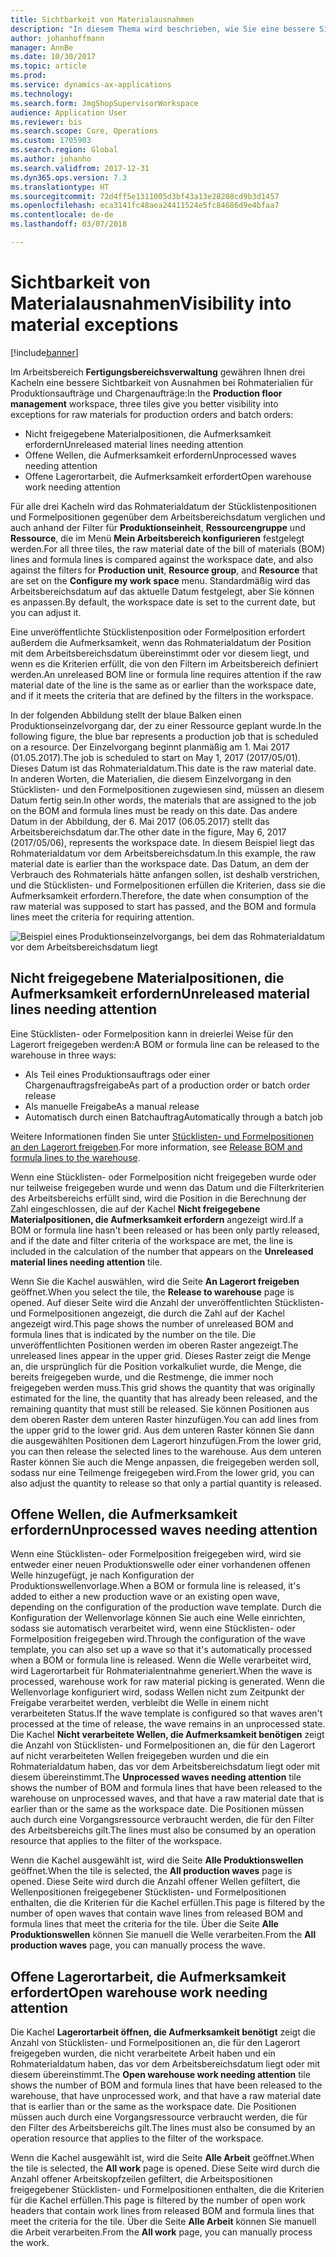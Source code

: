```yaml
---
title: Sichtbarkeit von Materialausnahmen
description: "In diesem Thema wird beschrieben, wie Sie eine bessere Sichtbarkeit von Ausnahmen bei Rohmaterialien für Produktionsaufträge und Chargenaufträge erhalten."
author: johanhoffmann
manager: AnnBe
ms.date: 10/30/2017
ms.topic: article
ms.prod: 
ms.service: dynamics-ax-applications
ms.technology: 
ms.search.form: JmgShopSupervisorWorkspace
audience: Application User
ms.reviewer: bis
ms.search.scope: Core, Operations
ms.custom: 1705903
ms.search.region: Global
ms.author: johanho
ms.search.validfrom: 2017-12-31
ms.dyn365.ops.version: 7.3
ms.translationtype: HT
ms.sourcegitcommit: 72d4ff5e1311005d3bf43a13e28208cd9b3d1457
ms.openlocfilehash: eca3141fc48aea24411524e5fc84686d9e4bfaa7
ms.contentlocale: de-de
ms.lasthandoff: 03/07/2018

---
```

# <a name="visibility-into-material-exceptions"></a><span data-ttu-id="cf0cd-103">Sichtbarkeit von Materialausnahmen</span><span class="sxs-lookup"><span data-stu-id="cf0cd-103">Visibility into material exceptions</span></span>

[!include[banner](../includes/banner.md)]

<span data-ttu-id="cf0cd-104">Im Arbeitsbereich **Fertigungsbereichsverwaltung** gewähren Ihnen drei Kacheln eine bessere Sichtbarkeit von Ausnahmen bei Rohmaterialien für Produktionsaufträge und Chargenaufträge:</span><span class="sxs-lookup"><span data-stu-id="cf0cd-104">In the **Production floor management** workspace, three tiles give you better visibility into exceptions for raw materials for production orders and batch orders:</span></span>

- <span data-ttu-id="cf0cd-105">Nicht freigegebene Materialpositionen, die Aufmerksamkeit erfordern</span><span class="sxs-lookup"><span data-stu-id="cf0cd-105">Unreleased material lines needing attention</span></span>
- <span data-ttu-id="cf0cd-106">Offene Wellen, die Aufmerksamkeit erfordern</span><span class="sxs-lookup"><span data-stu-id="cf0cd-106">Unprocessed waves needing attention</span></span>
- <span data-ttu-id="cf0cd-107">Offene Lagerortarbeit, die Aufmerksamkeit erfordert</span><span class="sxs-lookup"><span data-stu-id="cf0cd-107">Open warehouse work needing attention</span></span>

<span data-ttu-id="cf0cd-108">Für alle drei Kacheln wird das Rohmaterialdatum der Stücklistenpositionen und Formelpositionen gegenüber dem Arbeitsbereichsdatum verglichen und auch anhand der Filter für **Produktionseinheit**, **Ressourcengruppe** und **Ressource**, die im Menü **Mein Arbeitsbereich konfigurieren** festgelegt werden.</span><span class="sxs-lookup"><span data-stu-id="cf0cd-108">For all three tiles, the raw material date of the bill of materials (BOM) lines and formula lines is compared against the workspace date, and also against the filters for **Production unit**, **Resource group**, and **Resource** that are set on the **Configure my work space** menu.</span></span> <span data-ttu-id="cf0cd-109">Standardmäßig wird das Arbeitsbereichsdatum auf das aktuelle Datum festgelegt, aber Sie können es anpassen.</span><span class="sxs-lookup"><span data-stu-id="cf0cd-109">By default, the workspace date is set to the current date, but you can adjust it.</span></span>

<span data-ttu-id="cf0cd-110">Eine unveröffentlichte Stücklistenposition oder Formelposition erfordert außerdem die Aufmerksamkeit, wenn das Rohmaterialdatum der Position mit dem Arbeitsbereichsdatum übereinstimmt oder vor diesem liegt, und wenn es die Kriterien erfüllt, die von den Filtern im Arbeitsbereich definiert werden.</span><span class="sxs-lookup"><span data-stu-id="cf0cd-110">An unreleased BOM line or formula line requires attention if the raw material date of the line is the same as or earlier than the workspace date, and if it meets the criteria that are defined by the filters in the workspace.</span></span>

<span data-ttu-id="cf0cd-111">In der folgenden Abbildung stellt der blaue Balken einen Produktionseinzelvorgang dar, der zu einer Ressource geplant wurde.</span><span class="sxs-lookup"><span data-stu-id="cf0cd-111">In the following figure, the blue bar represents a production job that is scheduled on a resource.</span></span> <span data-ttu-id="cf0cd-112">Der Einzelvorgang beginnt planmäßig am 1. Mai 2017 (01.05.2017).</span><span class="sxs-lookup"><span data-stu-id="cf0cd-112">The job is scheduled to start on May 1, 2017 (2017/05/01).</span></span> <span data-ttu-id="cf0cd-113">Dieses Datum ist das Rohmaterialdatum.</span><span class="sxs-lookup"><span data-stu-id="cf0cd-113">This date is the raw material date.</span></span> <span data-ttu-id="cf0cd-114">In anderen Worten, die Materialien, die diesem Einzelvorgang in den Stücklisten- und den Formelpositionen zugewiesen sind, müssen an diesem Datum fertig sein.</span><span class="sxs-lookup"><span data-stu-id="cf0cd-114">In other words, the materials that are assigned to the job on the BOM and formula lines must be ready on this date.</span></span> <span data-ttu-id="cf0cd-115">Das andere Datum in der Abbildung, der 6. Mai 2017 (06.05.2017) stellt das Arbeitsbereichsdatum dar.</span><span class="sxs-lookup"><span data-stu-id="cf0cd-115">The other date in the figure, May 6, 2017 (2017/05/06), represents the workspace date.</span></span> <span data-ttu-id="cf0cd-116">In diesem Beispiel liegt das Rohmaterialdatum vor dem Arbeitsbereichsdatum.</span><span class="sxs-lookup"><span data-stu-id="cf0cd-116">In this example, the raw material date is earlier than the workspace date.</span></span> <span data-ttu-id="cf0cd-117">Das Datum, an dem der Verbrauch des Rohmaterials hätte anfangen sollen, ist deshalb verstrichen, und die Stücklisten- und Formelpositionen erfüllen die Kriterien, dass sie die Aufmerksamkeit erfordern.</span><span class="sxs-lookup"><span data-stu-id="cf0cd-117">Therefore, the date when consumption of the raw material was supposed to start has passed, and the BOM and formula lines meet the criteria for requiring attention.</span></span>

![Beispiel eines Produktionseinzelvorgangs, bei dem das Rohmaterialdatum vor dem Arbeitsbereichsdatum liegt](./media/improved-visibility.png)

## <a name="unreleased-material-lines-needing-attention"></a><span data-ttu-id="cf0cd-119">Nicht freigegebene Materialpositionen, die Aufmerksamkeit erfordern</span><span class="sxs-lookup"><span data-stu-id="cf0cd-119">Unreleased material lines needing attention</span></span>

<span data-ttu-id="cf0cd-120">Eine Stücklisten- oder Formelposition kann in dreierlei Weise für den Lagerort freigegeben werden:</span><span class="sxs-lookup"><span data-stu-id="cf0cd-120">A BOM or formula line can be released to the warehouse in three ways:</span></span>

- <span data-ttu-id="cf0cd-121">Als Teil eines Produktionsauftrags oder einer Chargenauftragsfreigabe</span><span class="sxs-lookup"><span data-stu-id="cf0cd-121">As part of a production order or batch order release</span></span>
- <span data-ttu-id="cf0cd-122">Als manuelle Freigabe</span><span class="sxs-lookup"><span data-stu-id="cf0cd-122">As a manual release</span></span>
- <span data-ttu-id="cf0cd-123">Automatisch durch einen Batchauftrag</span><span class="sxs-lookup"><span data-stu-id="cf0cd-123">Automatically through a batch job</span></span>

<span data-ttu-id="cf0cd-124">Weitere Informationen finden Sie unter [Stücklisten- und Formelpositionen an den Lagerort freigeben](releasing-bom-and-formula-lines-to-warehouse.md).</span><span class="sxs-lookup"><span data-stu-id="cf0cd-124">For more information, see [Release BOM and formula lines to the warehouse](releasing-bom-and-formula-lines-to-warehouse.md).</span></span> 

<span data-ttu-id="cf0cd-125">Wenn eine Stücklisten- oder Formelposition nicht freigegeben wurde oder nur teilweise freigegeben wurde und wenn das Datum und die Filterkriterien des Arbeitsbereichs erfüllt sind, wird die Position in die Berechnung der Zahl eingeschlossen, die auf der Kachel **Nicht freigegebene Materialpositionen, die Aufmerksamkeit erfordern** angezeigt wird.</span><span class="sxs-lookup"><span data-stu-id="cf0cd-125">If a BOM or formula line hasn't been released or has been only partly released, and if the date and filter criteria of the workspace are met, the line is included in the calculation of the number that appears on the **Unreleased material lines needing attention** tile.</span></span>

<span data-ttu-id="cf0cd-126">Wenn Sie die Kachel auswählen, wird die Seite **An Lagerort freigeben** geöffnet.</span><span class="sxs-lookup"><span data-stu-id="cf0cd-126">When you select the tile, the **Release to warehouse** page is opened.</span></span> <span data-ttu-id="cf0cd-127">Auf dieser Seite wird die Anzahl der unveröffentlichten Stücklisten- und Formelpositionen angezeigt, die durch die Zahl auf der Kachel angezeigt wird.</span><span class="sxs-lookup"><span data-stu-id="cf0cd-127">This page shows the number of unreleased BOM and formula lines that is indicated by the number on the tile.</span></span> <span data-ttu-id="cf0cd-128">Die unveröffentlichten Positionen werden im oberen Raster angezeigt.</span><span class="sxs-lookup"><span data-stu-id="cf0cd-128">The unreleased lines appear in the upper grid.</span></span> <span data-ttu-id="cf0cd-129">Dieses Raster zeigt die Menge an, die ursprünglich für die Position vorkalkuliet wurde, die Menge, die bereits freigegeben wurde, und die Restmenge, die immer noch freigegeben werden muss.</span><span class="sxs-lookup"><span data-stu-id="cf0cd-129">This grid shows the quantity that was originally estimated for the line, the quantity that has already been released, and the remaining quantity that must still be released.</span></span> <span data-ttu-id="cf0cd-130">Sie können Positionen aus dem oberen Raster dem unteren Raster hinzufügen.</span><span class="sxs-lookup"><span data-stu-id="cf0cd-130">You can add lines from the upper grid to the lower grid.</span></span> <span data-ttu-id="cf0cd-131">Aus dem unteren Raster können Sie dann die ausgewählten Positionen dem Lagerort hinzufügen.</span><span class="sxs-lookup"><span data-stu-id="cf0cd-131">From the lower grid, you can then release the selected lines to the warehouse.</span></span> <span data-ttu-id="cf0cd-132">Aus dem unteren Raster können Sie auch die Menge anpassen, die freigegeben werden soll, sodass nur eine Teilmenge freigegeben wird.</span><span class="sxs-lookup"><span data-stu-id="cf0cd-132">From the lower grid, you can also adjust the quantity to release so that only a partial quantity is released.</span></span>

## <a name="unprocessed-waves-needing-attention"></a><span data-ttu-id="cf0cd-133">Offene Wellen, die Aufmerksamkeit erfordern</span><span class="sxs-lookup"><span data-stu-id="cf0cd-133">Unprocessed waves needing attention</span></span>

<span data-ttu-id="cf0cd-134">Wenn eine Stücklisten- oder Formelposition freigegeben wird, wird sie entweder einer neuen Produktionswelle oder einer vorhandenen offenen Welle hinzugefügt, je nach Konfiguration der Produktionswellenvorlage.</span><span class="sxs-lookup"><span data-stu-id="cf0cd-134">When a BOM or formula line is released, it's added to either a new production wave or an existing open wave, depending on the configuration of the production wave template.</span></span> <span data-ttu-id="cf0cd-135">Durch die Konfiguration der Wellenvorlage können Sie auch eine Welle einrichten, sodass sie automatisch verarbeitet wird, wenn eine Stücklisten- oder Formelposition freigegeben wird.</span><span class="sxs-lookup"><span data-stu-id="cf0cd-135">Through the configuration of the wave template, you can also set up a wave so that it's automatically processed when a BOM or formula line is released.</span></span> <span data-ttu-id="cf0cd-136">Wenn die Welle verarbeitet wird, wird Lagerortarbeit für Rohmaterialentnahme generiert.</span><span class="sxs-lookup"><span data-stu-id="cf0cd-136">When the wave is processed, warehouse work for raw material picking is generated.</span></span> <span data-ttu-id="cf0cd-137">Wenn die Wellenvorlage konfiguriert wird, sodass Wellen nicht zum Zeitpunkt der Freigabe verarbeitet werden, verbleibt die Welle in einem nicht verarbeiteten Status.</span><span class="sxs-lookup"><span data-stu-id="cf0cd-137">If the wave template is configured so that waves aren't processed at the time of release, the wave remains in an unprocessed state.</span></span> <span data-ttu-id="cf0cd-138">Die Kachel **Nicht verarbeitete Wellen, die Aufmerksamkeit benötigen** zeigt die Anzahl von Stücklisten- und Formelpositionen an, die für den Lagerort auf nicht verarbeiteten Wellen freigegeben wurden und die ein Rohmaterialdatum haben, das vor dem Arbeitsbereichsdatum liegt oder mit diesem übereinstimmt.</span><span class="sxs-lookup"><span data-stu-id="cf0cd-138">The **Unprocessed waves needing attention** tile shows the number of BOM and formula lines that have been released to the warehouse on unprocessed waves, and that have a raw material date that is earlier than or the same as the workspace date.</span></span> <span data-ttu-id="cf0cd-139">Die Positionen müssen auch durch eine Vorgangsressource verbraucht werden, die für den Filter des Arbeitsbereichs gilt.</span><span class="sxs-lookup"><span data-stu-id="cf0cd-139">The lines must also be consumed by an operation resource that applies to the filter of the workspace.</span></span>

<span data-ttu-id="cf0cd-140">Wenn die Kachel ausgewählt ist, wird die Seite **Alle Produktionswellen** geöffnet.</span><span class="sxs-lookup"><span data-stu-id="cf0cd-140">When the tile is selected, the **All production waves** page is opened.</span></span> <span data-ttu-id="cf0cd-141">Diese Seite wird durch die Anzahl offener Wellen gefiltert, die Wellenpositionen freigegebener Stücklisten- und Formelpositionen enthalten, die die Kriterien für die Kachel erfüllen.</span><span class="sxs-lookup"><span data-stu-id="cf0cd-141">This page is filtered by the number of open waves that contain wave lines from released BOM and formula lines that meet the criteria for the tile.</span></span> <span data-ttu-id="cf0cd-142">Über die Seite **Alle Produktionswellen** können Sie manuell die Welle verarbeiten.</span><span class="sxs-lookup"><span data-stu-id="cf0cd-142">From the **All production waves** page, you can manually process the wave.</span></span>

## <a name="open-warehouse-work-needing-attention"></a><span data-ttu-id="cf0cd-143">Offene Lagerortarbeit, die Aufmerksamkeit erfordert</span><span class="sxs-lookup"><span data-stu-id="cf0cd-143">Open warehouse work needing attention</span></span>

<span data-ttu-id="cf0cd-144">Die Kachel **Lagerortarbeit öffnen, die Aufmerksamkeit benötigt** zeigt die Anzahl von Stücklisten- und Formelpositionen an, die für den Lagerort freigegeben wurden, die nicht verarbeitete Arbeit haben und ein Rohmaterialdatum haben, das vor dem Arbeitsbereichsdatum liegt oder mit diesem übereinstimmt.</span><span class="sxs-lookup"><span data-stu-id="cf0cd-144">The **Open warehouse work needing attention** tile shows the number of BOM and formula lines that have been released to the warehouse, that have unprocessed work, and that have a raw material date that is earlier than or the same as the workspace date.</span></span> <span data-ttu-id="cf0cd-145">Die Positionen müssen auch durch eine Vorgangsressource verbraucht werden, die für den Filter des Arbeitsbereichs gilt.</span><span class="sxs-lookup"><span data-stu-id="cf0cd-145">The lines must also be consumed by an operation resource that applies to the filter of the workspace.</span></span>

<span data-ttu-id="cf0cd-146">Wenn die Kachel ausgewählt ist, wird die Seite **Alle Arbeit** geöffnet.</span><span class="sxs-lookup"><span data-stu-id="cf0cd-146">When the tile is selected, the **All work** page is opened.</span></span> <span data-ttu-id="cf0cd-147">Diese Seite wird durch die Anzahl offener Arbeitskopfzeilen gefiltert, die Arbeitspositionen freigegebener Stücklisten- und Formelpositionen enthalten, die die Kriterien für die Kachel erfüllen.</span><span class="sxs-lookup"><span data-stu-id="cf0cd-147">This page is filtered by the number of open work headers that contain work lines from released BOM and formula lines that meet the criteria for the tile.</span></span> <span data-ttu-id="cf0cd-148">Über die Seite **Alle Arbeit** können Sie manuell die Arbeit verarbeiten.</span><span class="sxs-lookup"><span data-stu-id="cf0cd-148">From the **All work** page, you can manually process the work.</span></span>

